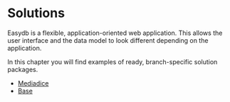 # Solutions

Easydb is a flexible, application-oriented web application. This allows the user interface and the data model to look different depending on the application.

In this chapter you will find examples of ready, branch-specific solution packages.

* [Mediadice](mediadice/)
* [Base](base/)